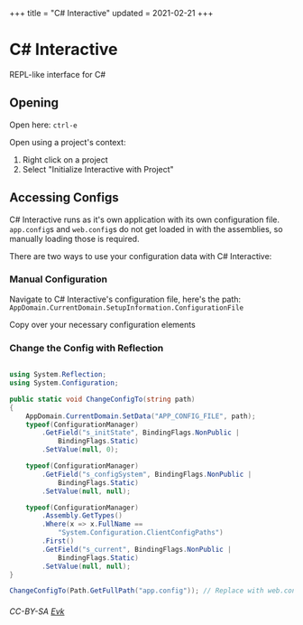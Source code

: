 +++
title = "C# Interactive"
updated = 2021-02-21
+++

# C# Interactive

REPL-like interface for C#

## Opening

Open here: `ctrl-e`

Open using a project's context:
1. Right click on a project
1. Select "Initialize Interactive with Project"

## Accessing Configs

C# Interactive runs as it's own application with its own configuration file. `app.config`s and `web.config`s do not get loaded in with the assemblies, so manually loading those is required.

There are two ways to use your configuration data with C# Interactive:

### Manual Configuration
Navigate to C# Interactive's configuration file, here's the path:
`AppDomain.CurrentDomain.SetupInformation.ConfigurationFile`

Copy over your necessary configuration elements

### Change the Config with Reflection

```cs

using System.Reflection;
using System.Configuration;

public static void ChangeConfigTo(string path)
{
    AppDomain.CurrentDomain.SetData("APP_CONFIG_FILE", path);
    typeof(ConfigurationManager)
        .GetField("s_initState", BindingFlags.NonPublic |
            BindingFlags.Static)
        .SetValue(null, 0);

    typeof(ConfigurationManager)
        .GetField("s_configSystem", BindingFlags.NonPublic |
            BindingFlags.Static)
        .SetValue(null, null);

    typeof(ConfigurationManager)
        .Assembly.GetTypes()
        .Where(x => x.FullName ==
            "System.Configuration.ClientConfigPaths")
        .First()
        .GetField("s_current", BindingFlags.NonPublic |
            BindingFlags.Static)
        .SetValue(null, null);
}

ChangeConfigTo(Path.GetFullPath("app.config")); // Replace with web.config if running interactive in the context of a web application
```
###### CC-BY-SA [Evk](https://stackoverflow.com/questions/50055648/is-there-any-way-to-initialize-the-web-config-in-c-sharp-interactive)